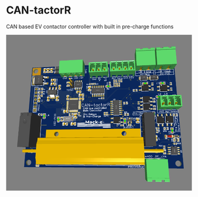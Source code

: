 # CAN-tactorR
CAN based EV contactor controller with built in pre-charge functions

![CAN-tactor](https://github.com/mackelec/CAN-tactorR/blob/main/images/CAN-tactorR_3d_3.png)
